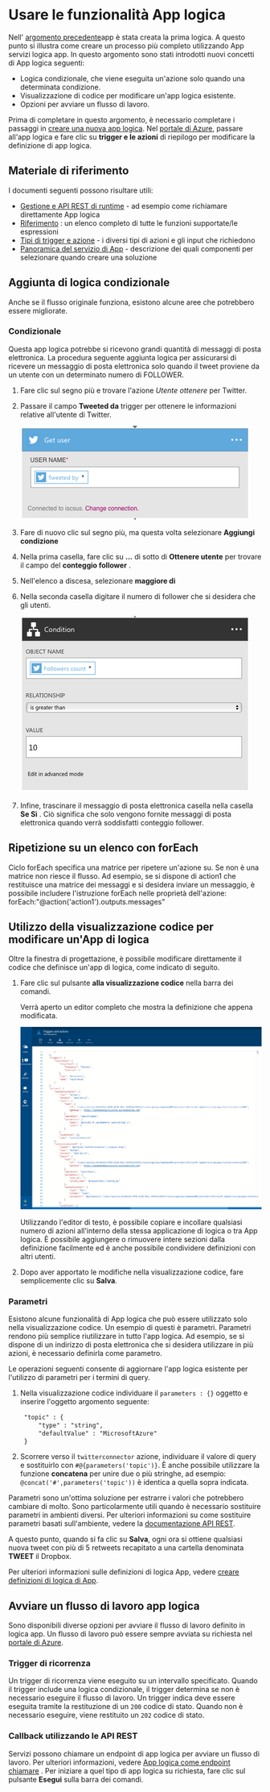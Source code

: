 <properties 
    pageTitle="Utilizzo delle funzionalità di logica App | Microsoft Azure" 
    description="Informazioni su come usare le funzionalità avanzate di logica app." 
    authors="stepsic-microsoft-com" 
    manager="erikre" 
    editor="" 
    services="logic-apps" 
    documentationCenter=""/>

<tags
    ms.service="logic-apps"
    ms.workload="integration"
    ms.tgt_pltfrm="na"
    ms.devlang="na"
    ms.topic="article"
    ms.date="03/28/2016"
    ms.author="stepsic"/> 
    
# <a name="use-logic-apps-features"></a>Usare le funzionalità App logica

Nell' [argomento precedente](app-service-logic-create-a-logic-app.md)app è stata creata la prima logica. A questo punto si illustra come creare un processo più completo utilizzando App servizi logica app. In questo argomento sono stati introdotti nuovi concetti di App logica seguenti:

- Logica condizionale, che viene eseguita un'azione solo quando una determinata condizione.
- Visualizzazione di codice per modificare un'app logica esistente.
- Opzioni per avviare un flusso di lavoro.

Prima di completare in questo argomento, è necessario completare i passaggi in [creare una nuova app logica](app-service-logic-create-a-logic-app.md). Nel [portale di Azure], passare all'app logica e fare clic su **trigger e le azioni** di riepilogo per modificare la definizione di app logica.

## <a name="reference-material"></a>Materiale di riferimento

I documenti seguenti possono risultare utili:

- [Gestione e API REST di runtime](https://msdn.microsoft.com/library/azure/mt643787.aspx) - ad esempio come richiamare direttamente App logica
- [Riferimento](https://msdn.microsoft.com/library/azure/mt643789.aspx) : un elenco completo di tutte le funzioni supportate/le espressioni
- [Tipi di trigger e azione](https://msdn.microsoft.com/library/azure/mt643939.aspx) - i diversi tipi di azioni e gli input che richiedono
- [Panoramica del servizio di App](../app-service/app-service-value-prop-what-is.md) - descrizione dei quali componenti per selezionare quando creare una soluzione

## <a name="adding-conditional-logic"></a>Aggiunta di logica condizionale

Anche se il flusso originale funziona, esistono alcune aree che potrebbero essere migliorate. 


### <a name="conditional"></a>Condizionale
Questa app logica potrebbe si ricevono grandi quantità di messaggi di posta elettronica. La procedura seguente aggiunta logica per assicurarsi di ricevere un messaggio di posta elettronica solo quando il tweet proviene da un utente con un determinato numero di FOLLOWER. 

1. Fare clic sul segno più e trovare l'azione *Utente ottenere* per Twitter.

2. Passare il campo **Tweeted da** trigger per ottenere le informazioni relative all'utente di Twitter.

    ![Ottenere dall'utente](./media/app-service-logic-use-logic-app-features/getuser.png)

3. Fare di nuovo clic sul segno più, ma questa volta selezionare **Aggiungi condizione**

4. Nella prima casella, fare clic su **...** di sotto di **Ottenere utente** per trovare il campo del **conteggio follower** .

5. Nell'elenco a discesa, selezionare **maggiore di**

6. Nella seconda casella digitare il numero di follower che si desidera che gli utenti.

    ![Condizionale](./media/app-service-logic-use-logic-app-features/conditional.png)

7.  Infine, trascinare il messaggio di posta elettronica casella nella casella **Se Sì** . Ciò significa che solo vengono fornite messaggi di posta elettronica quando verrà soddisfatti conteggio follower.

## <a name="repeating-over-a-list-with-foreach"></a>Ripetizione su un elenco con forEach

Ciclo forEach specifica una matrice per ripetere un'azione su. Se non è una matrice non riesce il flusso. Ad esempio, se si dispone di action1 che restituisce una matrice dei messaggi e si desidera inviare un messaggio, è possibile includere l'istruzione forEach nelle proprietà dell'azione: forEach:"@action('action1').outputs.messages"
 

## <a name="using-the-code-view-to-edit-a-logic-app"></a>Utilizzo della visualizzazione codice per modificare un'App di logica

Oltre la finestra di progettazione, è possibile modificare direttamente il codice che definisce un'app di logica, come indicato di seguito. 

1. Fare clic sul pulsante **alla visualizzazione codice** nella barra dei comandi. 

    Verrà aperto un editor completo che mostra la definizione che appena modificata.

    ![Visualizzazione codice](./media/app-service-logic-use-logic-app-features/codeview.png)

    Utilizzando l'editor di testo, è possibile copiare e incollare qualsiasi numero di azioni all'interno della stessa applicazione di logica o tra App logica. È possibile aggiungere o rimuovere intere sezioni dalla definizione facilmente ed è anche possibile condividere definizioni con altri utenti.

2. Dopo aver apportato le modifiche nella visualizzazione codice, fare semplicemente clic su **Salva**. 

### <a name="parameters"></a>Parametri
Esistono alcune funzionalità di App logica che può essere utilizzato solo nella visualizzazione codice. Un esempio di questi è parametri. Parametri rendono più semplice riutilizzare in tutto l'app logica. Ad esempio, se si dispone di un indirizzo di posta elettronica che si desidera utilizzare in più azioni, è necessario definirla come parametro.

Le operazioni seguenti consente di aggiornare l'app logica esistente per l'utilizzo di parametri per i termini di query.

1. Nella visualizzazione codice individuare il `parameters : {}` oggetto e inserire l'oggetto argomento seguente:

        "topic" : {
            "type" : "string",
            "defaultValue" : "MicrosoftAzure"
        }
    
2. Scorrere verso il `twitterconnector` azione, individuare il valore di query e sostituirlo con `#@{parameters('topic')}`.
    È anche possibile utilizzare la funzione **concatena** per unire due o più stringhe, ad esempio: `@concat('#',parameters('topic'))` è identica a quella sopra indicata. 
 
Parametri sono un'ottima soluzione per estrarre i valori che potrebbero cambiare di molto. Sono particolarmente utili quando è necessario sostituire parametri in ambienti diversi. Per ulteriori informazioni su come sostituire parametri basati sull'ambiente, vedere la [documentazione API REST](https://msdn.microsoft.com/library/mt643787.aspx).

A questo punto, quando si fa clic su **Salva**, ogni ora si ottiene qualsiasi nuova tweet con più di 5 retweets recapitato a una cartella denominata **TWEET** il Dropbox.

Per ulteriori informazioni sulle definizioni di logica App, vedere [creare definizioni di logica di App](app-service-logic-author-definitions.md).

## <a name="starting-a-logic-app-workflow"></a>Avviare un flusso di lavoro app logica
Sono disponibili diverse opzioni per avviare il flusso di lavoro definito in logica app. Un flusso di lavoro può essere sempre avviata su richiesta nel [portale di Azure].

### <a name="recurrence-triggers"></a>Trigger di ricorrenza
Un trigger di ricorrenza viene eseguito su un intervallo specificato. Quando il trigger include una logica condizionale, il trigger determina se non è necessario eseguire il flusso di lavoro. Un trigger indica deve essere eseguita tramite la restituzione di un `200` codice di stato. Quando non è necessario eseguire, viene restituito un `202` codice di stato.

### <a name="callback-using-rest-apis"></a>Callback utilizzando le API REST
Servizi possono chiamare un endpoint di app logica per avviare un flusso di lavoro. Per ulteriori informazioni, vedere [App logica come endpoint chiamare](app-service-logic-connector-http.md) . Per iniziare a quel tipo di app logica su richiesta, fare clic sul pulsante **Esegui** sulla barra dei comandi. 

<!-- Shared links -->
[Portale di Azure]: https://portal.azure.com 